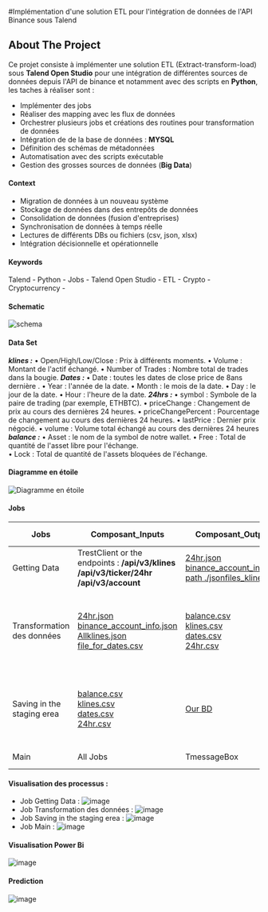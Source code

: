 #Implémentation d'une solution ETL pour l'intégration de données de l'API Binance sous Talend

## About The Project
Ce projet consiste à implémenter une solution ETL (Extract-transform-load) sous **Talend Open Studio** pour une intégration de différentes sources de données depuis l'API de binance et notamment avec des scripts en **Python**, les taches à réaliser sont :

- Implémenter des jobs
- Réaliser des mapping avec les flux de données
- Orchestrer plusieurs jobs et créations des routines pour transformation de données
- Intégration de de la base de données : **MYSQL**
- Définition des schémas de métadonnées
- Automatisation avec des scripts exécutable
- Gestion des grosses sources de données (**Big Data**)

#### Context

- Migration de données à un nouveau système
- Stockage de données dans des entrepôts de données
- Consolidation de données (fusion d'entreprises)
- Synchronisation de données à temps réelle
- Lectures de différents DBs ou fichiers (csv, json, xlsx)
- Intégration décisionnelle et opérationnelle

#### Keywords

Talend  - Python - Jobs - Talend Open Studio - ETL - Crypto - Cryptocurrency -

#### Schematic

![schema](./photos/schema.png)

#### Data Set

***klines :***
    •	Open/High/Low/Close : Prix à différents moments.
    •	Volume : Montant de l'actif échangé.
    •	Number of Trades : Nombre total de trades dans la bougie.
***Dates :***
    •	Date : toutes les dates de close price de 8ans dernière .
    •	Year : l'année de la date.
    •	Month : le mois de la date.
    •	Day : le jour de la date.
    •	Hour : l'heure de la date.
***24hrs :***
    •	symbol : Symbole de la paire de trading (par exemple, ETHBTC).
    •	priceChange : Changement de prix au cours des dernières 24 heures.
    •	priceChangePercent : Pourcentage de changement au cours des dernières 24 heures.
    •	lastPrice : Dernier prix négocié.
    •	volume : Volume total échangé au cours des dernières 24 heures
***balance :***
    •	Asset : le nom de la symbol de notre wallet.
    •	Free : Total de quantité de l'asset libre pour l'échange.    
    •	Lock : Total de quantité de l'assets bloquées de  l'échange.

#### Diagramme en étoile 

![Diagramme en étoile](./photos/diagramme%20en%20étoile%20crypto.png)

#### Jobs

Jobs | Composant_Inputs | Composant_Outputs | Description du job                                     |
|-----------------|-----------------|----------------------------------|---------------------------------------------|
| Getting Data |TrestClient or the endpoints : **/api/v3/klines** </br> **/api/v3/ticker/24hr** </br> **/api/v3/account** | [24hr.json](24hr.json) </br> [binance_account_info.json](binance_account_info.json) </br> [path ./jsonfiles_klines/](./jsonfiles_klines/BTCUSDT.json) | Getting the Data from binance API f|
| Transformation des données | [24hr.json](24hr.json) </br> [binance_account_info.json](binance_account_info.json)</br> [Allklines.json](./csvfiles_klines/allklines.csv) </br> [file_for_dates.csv](/output_files.csv)| [balance.csv](balances.csv) </br> [klines.csv](./final/Faitklines.csv)</br> [dates.csv](./final/dates.csv)</br>[24hr.csv](./final/24hr.csv)| The transformation phase involves transforming, cleaning, and normalizing our data.|
| Saving in the staging erea | [balance.csv](balances.csv) </br> [klines.csv](./final/Faitklines.csv)</br> [dates.csv](./final/dates.csv)</br>[24hr.csv](./final/24hr.csv)| [Our BD](/projet_crypto.sql)| Alimentation de la table BD MYSQL `klines` and `dates` and `24hr` `balance` à partir des fichiers csv|
| Main | All Jobs | TmessageBox | Execution des de processus  |

#### Visualisation des processus : 

- Job Getting Data :
![image](./photos/Getting%20data.png)
- Job Transformation des données :
![image](./photos/ETL.png)
- Job Saving in the staging erea :
![image](./photos/BD.png)
- Job Main :
![image](./photos/job%20main.png)

#### Visualisation Power Bi

![image](./photos/power%20bi%20General%20view.png)


#### Prediction 

![image](./photos/prediction.png)
